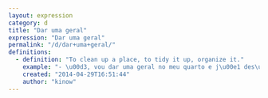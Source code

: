 ```yaml
---
layout: expression
category: d
title: "Dar uma geral"
expression: "Dar uma geral"
permalink: "/d/dar+uma+geral/"
definitions:
  - definition: "To clean up a place, to tidy it up, organize it."
    example: "- \u00d3, vou dar uma geral no meu quarto e j\u00e1 des\u00e7o, beleza?\r\n- Hey, I\u2019m going to clean up my room and I\u2019ll be right down, ok?"
    created: "2014-04-29T16:51:44"
    author: "kinow"
---
```

